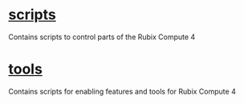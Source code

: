 # [scripts](https://github.com/NubeIO/nube-hardware-public/tree/master/rubix-compute/pi-compute/scripts)
Contains scripts to control parts of the Rubix Compute 4

# [tools](https://github.com/NubeIO/nube-hardware-public/tree/master/rubix-compute/pi-compute/tools)
Contains scripts for enabling features and tools for Rubix Compute 4 
